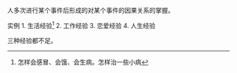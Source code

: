 人多次进行某个事件后形成的对某个事件的因果关系的掌握。

实例
	1. 生活经验[^1]
	2. 工作经验
	3. 恋爱经验
	4. 人生经验

三种经验都不足。

[^1]: 怎样会感冒、会饿、会生病。怎样治一些小病